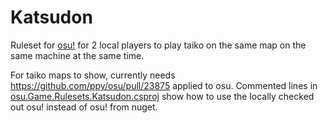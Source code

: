 # Katsudon

Ruleset for [osu!](https://github.com/ppy/osu) for 2 local players to play taiko on the same map on the same machine at the same time.

For taiko maps to show, currently needs https://github.com/ppy/osu/pull/23875 applied to osu. Commented lines in [osu.Game.Rulesets.Katsudon.csproj](osu.Game.Rulesets.Katsudon/osu.Game.Rulesets.Katsudon.csproj) show how to use the locally checked out osu! instead of osu! from nuget.

